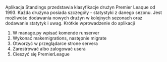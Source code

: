 Aplikacja Standings przedstawia klasyfikacje drużyn Premier Leaque od 1993. Każda drużyna posiada szczegóły - statystyki z danego sezonu.
Jest możliwośc dodawania nowych drużyn w kolejnych sezonach oraz dodawanie statytyk i uwag. 
Krótkie wprowadzenie do aplikacji

1. W manage.py wpisać komende runserver
2. Wykonać makemigrations, następnie migrate
3. Otworzyć w przeglądarce strone servera
4. Zarestrować albo zalogować usera
5. Cieszyć się PremierLeague
